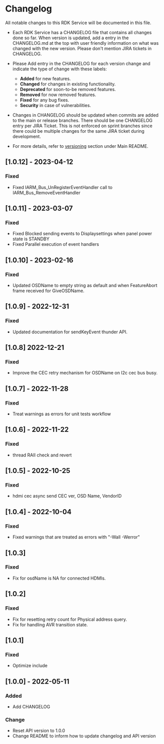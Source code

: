 # Changelog

All notable changes to this RDK Service will be documented in this file.

* Each RDK Service has a CHANGELOG file that contains all changes done so far. When version is updated, add a entry in the CHANGELOG.md at the top with user friendly information on what was changed with the new version. Please don't mention JIRA tickets in CHANGELOG. 

* Please Add entry in the CHANGELOG for each version change and indicate the type of change with these labels:
    * **Added** for new features.
    * **Changed** for changes in existing functionality.
    * **Deprecated** for soon-to-be removed features.
    * **Removed** for now removed features.
    * **Fixed** for any bug fixes.
    * **Security** in case of vulnerabilities.

* Changes in CHANGELOG should be updated when commits are added to the main or release branches. There should be one CHANGELOG entry per JIRA Ticket. This is not enforced on sprint branches since there could be multiple changes for the same JIRA ticket during development. 

* For more details, refer to [versioning](https://github.com/rdkcentral/rdkservices#versioning) section under Main README.

## [1.0.12] - 2023-04-12
### Fixed
- Fixed IARM_Bus_UnRegisterEventHandler  call to IARM_Bus_RemoveEventHandler

## [1.0.11] - 2023-03-07
### Fixed
- Fixed Blocked sending events to Displaysettings when panel power state is STANDBY
- Fixed Parallel execution of event handlers

## [1.0.10] - 2023-02-16
### Fixed
- Updated OSDName to empty string as default and when FeatureAbort frame received for GiveOSDName.

## [1.0.9] - 2022-12-31
### Fixed
- Updated documentation for sendKeyEvent thunder API.

## [1.0.8] 2022-12-21
### Fixed
- Improve the CEC retry mechanism for OSDName on I2c cec bus busy.
 
## [1.0.7] - 2022-11-28
### Fixed
- Treat warnings as errors for unit tests workflow

## [1.0.6] - 2022-11-22
### Fixed
- thread RAII check and revert

## [1.0.5] - 2022-10-25
### Fixed
- hdmi cec async send CEC ver, OSD Name, VendorID

## [1.0.4] - 2022-10-04
### Fixed
- Fixed warnings that are treated as errors with "-Wall -Werror"

## [1.0.3]
### Fixed
- Fix for osdName is NA for connected HDMIs.
 
## [1.0.2]
### Fixed
- Fix for resetting retry count for Physical address query.
- Fix for handling AVR transition state.

## [1.0.1]
### Fixed
- Optimize include

## [1.0.0] - 2022-05-11
### Added
- Add CHANGELOG

### Change
- Reset API version to 1.0.0
- Change README to inform how to update changelog and API version
